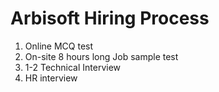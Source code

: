 # Arbisoft Hiring Process
1. Online MCQ test
2. On-site 8 hours long Job sample test
3. 1-2 Technical Interview
4. HR interview

